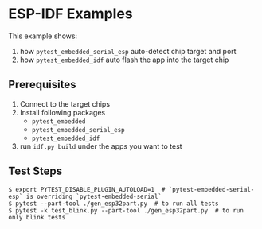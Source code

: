 # ESP-IDF Examples

This example shows:
1. how `pytest_embedded_serial_esp` auto-detect chip target and port
2. how `pytest_embedded_idf` auto flash the app into the target chip

## Prerequisites

1. Connect to the target chips
2. Install following packages
     - `pytest_embedded`
     - `pytest_embedded_serial_esp`
     - `pytest_embedded_idf`
3. run `idf.py build` under the apps you want to test

## Test Steps

```shell
$ export PYTEST_DISABLE_PLUGIN_AUTOLOAD=1  # `pytest-embedded-serial-esp` is overriding `pytest-embedded-serial`
$ pytest --part-tool ./gen_esp32part.py  # to run all tests
$ pytest -k test_blink.py --part-tool ./gen_esp32part.py  # to run only blink tests
```
